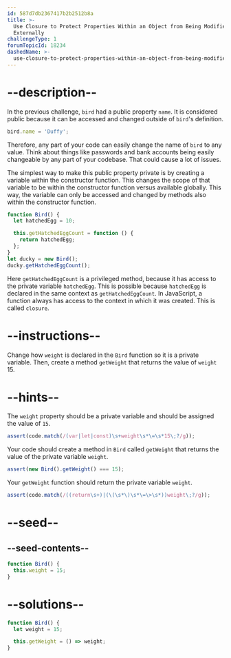 ```yaml
---
id: 587d7db2367417b2b2512b8a
title: >-
  Use Closure to Protect Properties Within an Object from Being Modified
  Externally
challengeType: 1
forumTopicId: 18234
dashedName: >-
  use-closure-to-protect-properties-within-an-object-from-being-modified-externally
---
```


# --description--

In the previous challenge, `bird` had a public property `name`. It is considered public because it can be accessed and changed outside of `bird`'s definition.

```js
bird.name = 'Duffy';
```

Therefore, any part of your code can easily change the name of `bird` to any value. Think about things like passwords and bank accounts being easily changeable by any part of your codebase. That could cause a lot of issues.

The simplest way to make this public property private is by creating a variable within the constructor function. This changes the scope of that variable to be within the constructor function versus available globally. This way, the variable can only be accessed and changed by methods also within the constructor function.

```js
function Bird() {
  let hatchedEgg = 10;

  this.getHatchedEggCount = function () {
    return hatchedEgg;
  };
}
let ducky = new Bird();
ducky.getHatchedEggCount();
```

Here `getHatchedEggCount` is a privileged method, because it has access to the private variable `hatchedEgg`. This is possible because `hatchedEgg` is declared in the same context as `getHatchedEggCount`. In JavaScript, a function always has access to the context in which it was created. This is called `closure`.

# --instructions--

Change how `weight` is declared in the `Bird` function so it is a private variable. Then, create a method `getWeight` that returns the value of `weight` 15.

# --hints--

The `weight` property should be a private variable and should be assigned the value of `15`.

```js
assert(code.match(/(var|let|const)\s+weight\s*\=\s*15\;?/g));
```

Your code should create a method in `Bird` called `getWeight` that returns the value of the private variable `weight`.

```js
assert(new Bird().getWeight() === 15);
```

Your `getWeight` function should return the private variable `weight`.

```js
assert(code.match(/((return\s+)|(\(\s*\)\s*\=\>\s*))weight\;?/g));
```

# --seed--

## --seed-contents--

```js
function Bird() {
  this.weight = 15;
}
```

# --solutions--

```js
function Bird() {
  let weight = 15;

  this.getWeight = () => weight;
}
```
